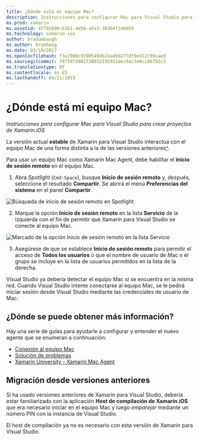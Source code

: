 ```yaml
---
title: ¿Dónde está mi equipo Mac?
description: Instrucciones para configurar Mac para Visual Studio para crear proyectos de Xamarin.iOS
ms.prod: xamarin
ms.assetid: 4f792690-b3b1-4d56-a5e2-363b4f246059
ms.technology: xamarin-ios
author: bradumbaugh
ms.author: brumbaug
ms.date: 03/19/2017
ms.openlocfilehash: f3e2988c9700549db24ad69277df9e412c99caed
ms.sourcegitcommit: 797597d902330652195931dec9ac3e0cc00792c5
ms.translationtype: HT
ms.contentlocale: es-ES
ms.lasthandoff: 04/21/2018
---
```

# <a name="wheres-my-mac"></a>¿Dónde está mi equipo Mac?

_Instrucciones para configurar Mac para Visual Studio para crear proyectos de Xamarin.iOS_

La versión actual **estable** de Xamarin para Visual Studio interactúa con el equipo Mac de una forma distinta a la de las versiones anteriores[^](#earlier-versions).

Para usar un equipo Mac como Xamarin Mac Agent, debe habilitar el **inicio de sesión remoto** en el equipo Mac.

1. Abra *Spotlight* (`Cmd-Space`), busque **Inicio de sesión remoto** y, después, seleccione el resultado **Compartir**. Se abrirá el menú **Preferencias del sistema** en el panel **Compartir**.

  ![](visual-studio-ssh-images/spotlight.png "Búsqueda de inicio de sesión remoto en Spotlight")

2. Marque la opción **Inicio de sesión remoto** en la lista **Servicio** de la izquierda con el fin de permitir que Xamarin para Visual Studio se conecte al equipo Mac.

  ![](visual-studio-ssh-images/sharing.png "Marcado de la opción Inicio de sesión remoto en la lista Servicio")

3. Asegúrese de que se establece **Inicio de sesión remoto** para permitir el acceso de **Todos los usuarios** o que el nombre de usuario de Mac o el grupo se incluye en la lista de usuarios permitidos en la lista de la derecha.

Visual Studio ya debería detectar el equipo Mac si se encuentra en la misma red.
Cuando Visual Studio intente conectarse al equipo Mac, se le pedirá iniciar sesión desde Visual Studio mediante las credenciales de usuario de Mac.

## <a name="where-can-i-find-more-information"></a>¿Dónde se puede obtener más información?

Hay una serie de guías para ayudarle a configurar y entender el nuevo agente que se enumeran a continuación:

- [Conexión al equipo Mac](~/ios/get-started/installation/windows/connecting-to-mac/index.md)
- [Solución de problemas](~/ios/get-started/installation/windows/connecting-to-mac/troubleshooting.md)
- [Xamarin University - Xamarin Mac Agent](https://university.xamarin.com/lightninglectures/xamarin-mac-agent)

<a name="earlier-versions" />

## <a name="migrating-from-previous-versions"></a>Migración desde versiones anteriores

Si ha usado versiones anteriores de Xamarin para Visual Studio, debería estar familiarizado con la aplicación **Host de compilación de Xamarin.iOS** que era necesario iniciar en el equipo Mac y luego *emparejar* mediante un número PIN con la instancia de Visual Studio.

El host de compilación ya no es necesario con esta versión de Xamarin para Visual Studio.
